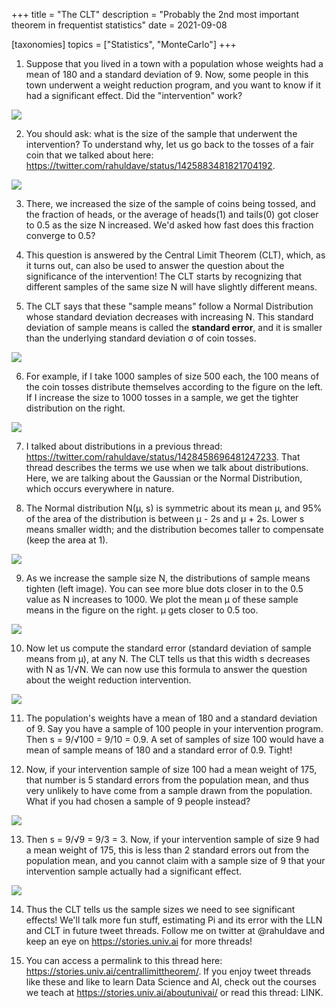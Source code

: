+++
title = "The CLT"
description = "Probably the 2nd most important theorem in frequentist statistics"
date = 2021-09-08

[taxonomies]
topics = ["Statistics", "MonteCarlo"]
+++


1. Suppose that you lived in a town with a population whose weights had a mean of 180 and a standard deviation of 9. 
Now, some people in this town underwent a weight reduction program, and you want to know if it had a significant effect. Did the "intervention" work?

![](/centrallimittheorem/1.png)




2. You should ask: what is the size of the sample that underwent the intervention? To understand why, let us
go back to the tosses of a fair coin that we talked about here: <https://twitter.com/rahuldave/status/1425883481821704192>.

![](/centrallimittheorem/2.png)




3. There, we increased the size of the sample of coins being tossed, and the fraction of heads, or the average of heads(1) and tails(0) got closer to 0.5 as the size N increased. We'd asked how fast does this fraction converge to 0.5?




4. This question is answered by the Central Limit Theorem (CLT), which, as it turns out, can also be used to answer the question about
the significance of the intervention! The CLT starts by recognizing that different samples of the same size N will have slightly different means.




5. The CLT says that these "sample means" follow a Normal Distribution whose standard
deviation decreases with increasing N. This standard deviation of sample means is called the **standard error**, and it is smaller than the underlying standard deviation σ of coin tosses.

![](/centrallimittheorem/5.png)




6. For example, if I take 1000 samples of size 500 each, the 100 means of the coin tosses distribute themselves according to the figure on the left. If I increase the size to 1000 tosses in a sample, we get the tighter distribution on the right.

![](/centrallimittheorem/6.png)




7. I talked about distributions in a previous thread: <https://twitter.com/rahuldave/status/1428458696481247233>. That thread describes the terms we use when we talk about distributions. Here, we are talking about the Gaussian or the Normal Distribution, which occurs everywhere in nature.




8. The Normal distribution N(µ, s) is symmetric about its mean µ, and 95% of the area of the distribution is between µ - 2s and µ + 2s. Lower s means smaller width; and the distribution becomes taller to compensate (keep the area at 1).

![](/centrallimittheorem/8.png)




9. As we increase the sample size N, the distributions of sample means tighten (left image). You can see more blue dots closer in to the 0.5 value as N increases to 1000. We plot the mean µ of these sample means in the figure on the right. µ gets closer to 0.5 too.

![](/centrallimittheorem/9.png)




10. Now let us compute the standard error (standard deviation of sample means from µ), at any N. The CLT tells us that this width s decreases with N as 1/√N. We can now use this formula to answer the question about the weight reduction intervention.

![](/centrallimittheorem/10.png)




11. The population's weights have a mean of 180 and a standard deviation of 9. Say you have a sample of 100 people in your intervention program. Then s = 9/√100 = 9/10 = 0.9. A set of samples of size 100 would have a mean of sample means of 180 and a standard error of 0.9. Tight!




12. Now, if your intervention sample of size 100 had a mean weight of 175, that number is 5 standard errors from the population mean, and thus very unlikely to have come from a sample drawn from the population. What if you had chosen a sample of 9 people instead?

![](/centrallimittheorem/12.png)




13. Then s = 9/√9 = 9/3 = 3. Now, if your intervention sample of size 9 had a mean weight of 175, this is less than 2 standard errors out from the population mean, and you cannot claim with a sample size of 9 that your intervention sample actually had a significant effect.

![](/centrallimittheorem/13.png)




14. Thus the CLT tells us the sample sizes we need to see significant effects! We'll talk more fun stuff, estimating Pi and its error with the LLN and CLT in future tweet threads. Follow me on twitter at @rahuldave and keep an eye on <https://stories.univ.ai> for more threads!




15. You can access a permalink to this thread here: <https://stories.univ.ai/centrallimittheorem/>. If you enjoy tweet threads like these and like to learn Data Science and AI, check out the courses we teach at <https://stories.univ.ai/aboutunivai/> or read this thread: LINK.

